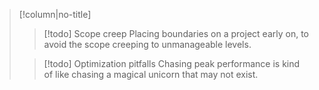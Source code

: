 >[!column|no-title]
>> [!todo] Scope creep
>> Placing boundaries on a project early on, to avoid the scope creeping to unmanageable levels.
>
>> [!todo] Optimization pitfalls
>> Chasing peak performance is kind of like chasing a magical unicorn that may not exist. 


